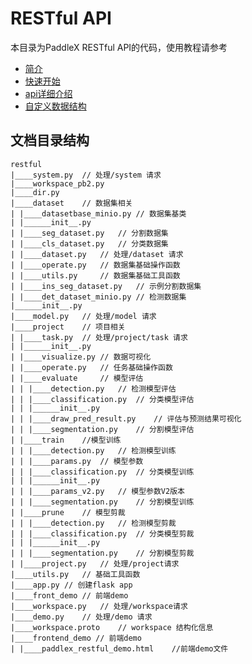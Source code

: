 # RESTful API
本目录为PaddleX RESTful API的代码，使用教程请参考
- [简介](../../docs/gui/restful/introduction_restful.md)
- [快速开始](../../docs/gui/restful/quick_start.md)
- [api详细介绍](../../docs/gui/restful/restful_api.md)
- [自定义数据结构](../../docs/gui/restful/data_struct.md)

## 文档目录结构


```
restful
|____system.py	// 处理/system 请求
|____workspace_pb2.py
|____dir.py
|____dataset	// 数据集相关
| |____datasetbase_minio.py	// 数据集基类
| |______init__.py
| |____seg_dataset.py	// 分割数据集
| |____cls_dataset.py	// 分类数据集
| |____dataset.py	// 处理/dataset 请求
| |____operate.py	// 数据集基础操作函数
| |____utils.py		// 数据集基础工具函数
| |____ins_seg_dataset.py	// 示例分割数据集
| |____det_dataset_minio.py	// 检测数据集
|______init__.py
|____model.py	// 处理/model 请求
|____project	// 项目相关
| |____task.py	// 处理/project/task 请求
| |______init__.py
| |____visualize.py	// 数据可视化
| |____operate.py	// 任务基础操作函数
| |____evaluate		// 模型评估
| | |____detection.py	// 检测模型评估
| | |____classification.py	// 分类模型评估
| | |______init__.py
| | |____draw_pred_result.py	// 评估与预测结果可视化
| | |____segmentation.py	// 分割模型评估
| |____train	//模型训练
| | |____detection.py	// 检测模型训练
| | |____params.py	// 模型参数
| | |____classification.py	// 分类模型训练
| | |______init__.py
| | |____params_v2.py	// 模型参数V2版本
| | |____segmentation.py	// 分割模型训练
| |____prune	// 模型剪裁
| | |____detection.py	// 检测模型剪裁
| | |____classification.py	// 分类模型剪裁
| | |______init__.py
| | |____segmentation.py	// 分割模型剪裁
| |____project.py	// 处理/project请求
|____utils.py	// 基础工具函数
|____app.py	// 创建flask app
|____front_demo	// 前端demo
|____workspace.py	// 处理/workspace请求
|____demo.py	// 处理/demo 请求
|____workspace.proto	// workspace 结构化信息
|____frontend_demo // 前端demo
| |____paddlex_restful_demo.html    //前端demo文件

```
